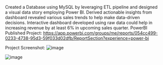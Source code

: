 Created a Database using MySQL by leveraging ETL pipeline and designed a visual data story employing Power BI. 
Derived actionable insights from dashboard revealed various sales trends to help make data-driven decisions.
Interactive dashboard developed using raw data could help in increasing revenue by at least 6% in upcoming sales quarter.
PowerBI Published Project: https://app.powerbi.com/groups/me/reports/054cc499-0233-4738-95d3-59f033d02dfb/ReportSection?experience=power-bi

Project Screenshot:
![image](https://github.com/rutujakokate430/Retail-Sales-Data-Analysis-For-Ecommerce/assets/111034043/50425fbc-8410-4b2f-8a97-2c145aaef3d8)

![image](https://github.com/rutujakokate430/Retail-Sales-Data-Analysis-For-Ecommerce/assets/111034043/a881cf55-a9dd-4a9c-9e8e-1b3409b4a5cf)

